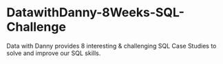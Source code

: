 # DatawithDanny-8Weeks-SQL-Challenge
Data with Danny provides 8 interesting &amp; challenging SQL Case Studies to solve and improve our SQL skills.
